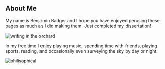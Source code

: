 ## About Me

My name is Benjamin Badger and I hope you have enjoyed perusing these pages as much as I did making them.  Just completed my dissertation!

![writing in the orchard]({{https://blbadger.github.io}}orchard.JPG)

In my free time I enjoy playing music, spending time with friends, playing sports, reading, and occasionally
even surveying the sky by day or night.

![philisophical]({{https://blbadger.github.io}}headshot.JPG)






